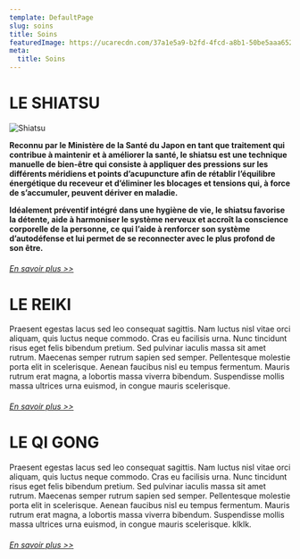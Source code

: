 ```yaml
---
template: DefaultPage
slug: soins
title: Soins
featuredImage: https://ucarecdn.com/37a1e5a9-b2fd-4fcd-a8b1-50be5aaa6526/
meta:
  title: Soins
---
```

# LE SHIATSU

![Shiatsu](https://ucarecdn.com/644d4ae5-2728-41c4-bec5-2ce03c45fd1f/ "Shiatsu")

**Reconnu par le Ministère de la Santé du Japon en tant que traitement qui contribue à maintenir et à améliorer la santé, le shiatsu est une technique manuelle de bien-être qui consiste à appliquer des pressions sur les différents méridiens et points d’acupuncture afin de rétablir l’équilibre énergétique du receveur et d’éliminer les blocages et tensions qui, à force de s’accumuler, peuvent dériver en maladie.**

**Idéalement préventif intégré dans une hygiène de vie, le shiatsu favorise la détente, aide à harmoniser le système nerveux et accroît la conscience corporelle de la personne, ce qui l’aide à renforcer son système d’autodéfense et lui permet de se reconnecter avec le plus profond de son être.**

###### [En savoir plus >>](/shiatsu)

# LE REIKI

Praesent egestas lacus sed leo consequat sagittis. Nam luctus nisl vitae orci aliquam, quis luctus neque commodo. Cras eu facilisis urna. Nunc tincidunt risus eget felis bibendum pretium. Sed pulvinar iaculis massa sit amet rutrum. Maecenas semper rutrum sapien sed semper. Pellentesque molestie porta elit in scelerisque. Aenean faucibus nisl eu tempus fermentum. Mauris rutrum erat magna, a lobortis massa viverra bibendum. Suspendisse mollis massa ultrices urna euismod, in congue mauris scelerisque. 

###### [En savoir plus >>](/reiki)

# LE QI GONG

Praesent egestas lacus sed leo consequat sagittis. Nam luctus nisl vitae orci aliquam, quis luctus neque commodo. Cras eu facilisis urna. Nunc tincidunt risus eget felis bibendum pretium. Sed pulvinar iaculis massa sit amet rutrum. Maecenas semper rutrum sapien sed semper. Pellentesque molestie porta elit in scelerisque. Aenean faucibus nisl eu tempus fermentum. Mauris rutrum erat magna, a lobortis massa viverra bibendum. Suspendisse mollis massa ultrices urna euismod, in congue mauris scelerisque. klklk.

###### [En savoir plus >>](/qi-gong)